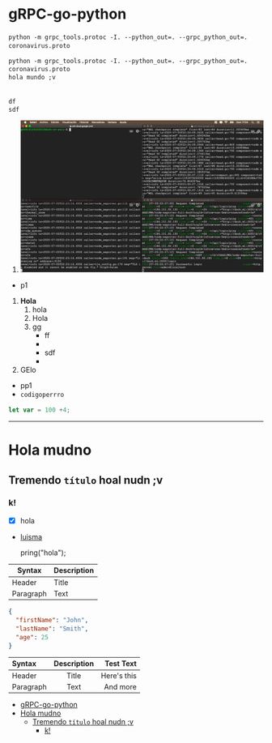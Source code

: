# gRPC-go-python
`python -m grpc_tools.protoc -I. --python_out=. --grpc_python_out=. coronavirus.proto`
```shell
python -m grpc_tools.protoc -I. --python_out=. --grpc_python_out=. coronavirus.proto
hola mundo ;v


df
sdf
```

1. ![dochperro!](foto.png "DOCH")
* p1
1. **Hola**
    1. hola
    2. Hola
    3. gg
        - ff
        - 
        - sdf
        - 
2. GElo
* pp1
* `codigoperrro`
  

```javascript
let var = 100 +4;
```
---
# Hola mudno

## Tremendo `título`  hoal nudn ;v
### k!

- [x] hola
- [luisma](#grpc-go-python)

    pring("hola");


| Syntax      | Description |
| ----------- | ----------- |
| Header      | Title       |
| Paragraph   | Text        |


```json
{
  "firstName": "John",
  "lastName": "Smith",
  "age": 25
}
```

| Syntax      | Description | Test Text     |
| :---        |    :----:   |          ---: |
| Header      | Title       | Here's this   |
| Paragraph   | Text        | And more      |



- [gRPC-go-python](#grpc-go-python)
- [Hola mudno](#hola-mudno)
  - [Tremendo `título`  hoal nudn ;v](#tremendo-título-hoal-nudn-v)
    - [k!](#k)


